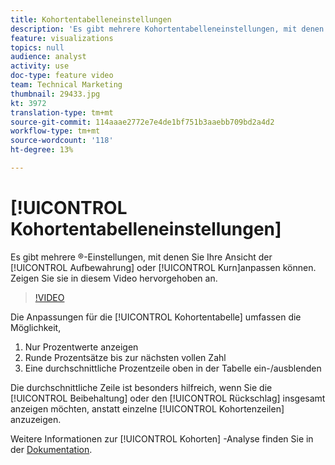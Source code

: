 ```yaml
---
title: Kohortentabelleneinstellungen
description: 'Es gibt mehrere Kohortentabelleneinstellungen, mit denen Sie Ihre Ansicht der Aufbewahrung oder des Rückgangs anpassen können. Zeigen Sie sie in diesem Video hervorgehoben an. '
feature: visualizations
topics: null
audience: analyst
activity: use
doc-type: feature video
team: Technical Marketing
thumbnail: 29433.jpg
kt: 3972
translation-type: tm+mt
source-git-commit: 114aaae2772e7e4de1bf751b3aaebb709bd2a4d2
workflow-type: tm+mt
source-wordcount: '118'
ht-degree: 13%

---
```



# [!UICONTROL Kohortentabelleneinstellungen]

Es gibt mehrere ®-Einstellungen, mit denen Sie Ihre Ansicht der [!UICONTROL Aufbewahrung] oder [!UICONTROL Kurn]anpassen können. Zeigen Sie sie in diesem Video hervorgehoben an.

>[!VIDEO](https://video.tv.adobe.com/v/29433/?quality=12)

Die Anpassungen für die [!UICONTROL Kohortentabelle] umfassen die Möglichkeit,

1. Nur Prozentwerte anzeigen
1. Runde Prozentsätze bis zur nächsten vollen Zahl
1. Eine durchschnittliche Prozentzeile oben in der Tabelle ein-/ausblenden

Die durchschnittliche Zeile ist besonders hilfreich, wenn Sie die [!UICONTROL Beibehaltung] oder den [!UICONTROL Rückschlag] insgesamt anzeigen möchten, anstatt einzelne [!UICONTROL Kohortenzeilen] anzuzeigen.

Weitere Informationen zur [!UICONTROL Kohorten] -Analyse finden Sie in der [Dokumentation](https://docs.adobe.com/help/de-DE/analytics/analyze/analysis-workspace/visualizations/cohort-table/t-cohort.html).
